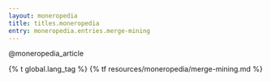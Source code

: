 ```yaml
---
layout: moneropedia
title: titles.moneropedia
entry: moneropedia.entries.merge-mining
---
```


@moneropedia_article

{% t global.lang_tag %}
{% tf resources/moneropedia/merge-mining.md %}
